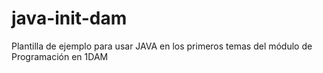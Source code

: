 # java-init-dam
Plantilla de ejemplo para usar JAVA en los primeros temas del módulo de Programación en 1DAM
